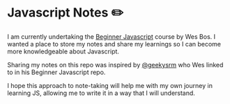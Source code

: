# Javascript Notes :pencil2:

I am currently undertaking the [Beginner Javascript](https://beginnerjavascript.com/) course by Wes Bos. I wanted a place to store my notes and share my learnings so I can become more knowledgeable about Javascript.

Sharing my notes on this repo was inspired by [@geekysrm](https://github.com/geekysrm/javascript-notes) who Wes linked to in his Beginner Javascript repo.

I hope this approach to note-taking will help me with my own journey in learning JS, allowing me to write it in a way that I will understand.
